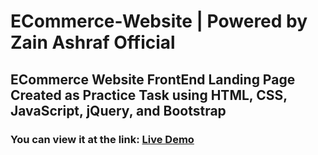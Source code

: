 # <b>ECommerce-Website | Powered by Zain Ashraf Official</b>
## ECommerce Website FrontEnd Landing Page Created as Practice Task using HTML, CSS, JavaScript, jQuery, and Bootstrap

### You can view it at the link: <a href="https://zainashrafofficial.github.io/ECommerce-Website-2023/" target="_blank">Live Demo</a>

